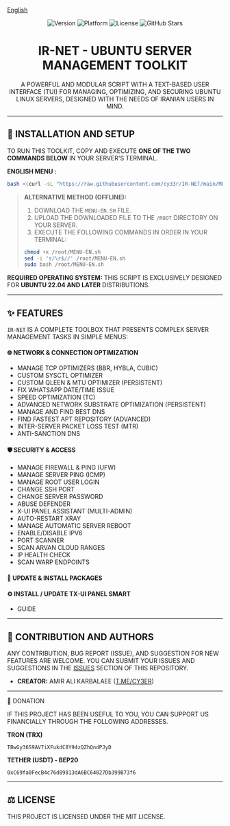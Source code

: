 [English](README.md)

<div dir="ltr">

<p align="center">
  <img src="https://img.shields.io/badge/Version-15-blue.svg" alt="Version">
  <img src="https://img.shields.io/badge/Platform-Ubuntu_22.04+-orange.svg" alt="Platform">
  <img src="https://img.shields.io/badge/License-MIT-green.svg" alt="License">
  <img src="https://img.shields.io/github/stars/cy33r/IR-NET?style=social" alt="GitHub Stars">
</p>
  
<h1 align="center">IR-NET - UBUNTU SERVER MANAGEMENT TOOLKIT</h1>

<p align="center">
A POWERFUL AND MODULAR SCRIPT WITH A TEXT-BASED USER INTERFACE (TUI) FOR MANAGING, OPTIMIZING, AND SECURING UBUNTU LINUX SERVERS, DESIGNED WITH THE NEEDS OF IRANIAN USERS IN MIND.
</p>

---

## 🚀 INSTALLATION AND SETUP

TO RUN THIS TOOLKIT, COPY AND EXECUTE **ONE OF THE TWO COMMANDS BELOW** IN YOUR SERVER'S TERMINAL.

**ENGLISH MENU :**

```bash
bash <(curl -sL "https://raw.githubusercontent.com/cy33r/IR-NET/main/MENU-EN.sh?$(date +%s)")
```

> **ALTERNATIVE METHOD (OFFLINE):**
>
> 1.  DOWNLOAD THE `MENU-EN.SH` FILE.
> 2.  UPLOAD THE DOWNLOADED FILE TO THE `/ROOT` DIRECTORY ON YOUR SERVER.
> 3.  EXECUTE THE FOLLOWING COMMANDS IN ORDER IN YOUR TERMINAL:
>
> ```bash
> chmod +x /root/MENU-EN.sh
> sed -i 's/\r$//' /root/MENU-EN.sh
> sudo bash /root/MENU-EN.sh
> ```

**REQUIRED OPERATING SYSTEM:** THIS SCRIPT IS EXCLUSIVELY DESIGNED FOR **UBUNTU 22.04 AND LATER** DISTRIBUTIONS.

---

## ✨ FEATURES

`IR-NET` IS A COMPLETE TOOLBOX THAT PRESENTS COMPLEX SERVER MANAGEMENT TASKS IN SIMPLE MENUS:

#### 🌐 NETWORK & CONNECTION OPTIMIZATION
* MANAGE TCP OPTIMIZERS (BBR, HYBLA, CUBIC)
* CUSTOM SYSCTL OPTIMIZER
* CUSTOM QLEEN & MTU OPTIMIZER (PERSISTENT)
* FIX WHATSAPP DATE/TIME ISSUE
* SPEED OPTIMIZATION (TC)
* ADVANCED NETWORK SUBSTRATE OPTIMIZATION (PERSISTENT)
* MANAGE AND FIND BEST DNS
* FIND FASTEST APT REPOSITORY (ADVANCED)
* INTER-SERVER PACKET LOSS TEST (MTR)
* ANTI-SANCTION DNS

#### 🛡️ SECURITY & ACCESS
* MANAGE FIREWALL & PING (UFW)
* MANAGE SERVER PING (ICMP)
* MANAGE ROOT USER LOGIN
* CHANGE SSH PORT
* CHANGE SERVER PASSWORD
* ABUSE DEFENDER
* X-UI PANEL ASSISTANT (MULTI-ADMIN)
* AUTO-RESTART XRAY
* MANAGE AUTOMATIC SERVER REBOOT
* ENABLE/DISABLE IPV6
* PORT SCANNER
* SCAN ARVAN CLOUD RANGES
* IP HEALTH CHECK
* SCAN WARP ENDPOINTS

#### 🚀 UPDATE & INSTALL PACKAGES

#### ⚙️ INSTALL / UPDATE TX-UI PANEL SMART
* GUIDE

---
## 🤝 CONTRIBUTION AND AUTHORS
ANY CONTRIBUTION, BUG REPORT (ISSUE), AND SUGGESTION FOR NEW FEATURES ARE WELCOME. YOU CAN SUBMIT YOUR ISSUES AND SUGGESTIONS IN THE [ISSUES](HTTPS://GITHUB.COM/CY33R/IR-NET/ISSUES) SECTION OF THIS REPOSITORY.

* **CREATOR:** AMIR ALI KARBALAEE ([T.ME/CY3ER](https://t.me/CY3ER))

---
🎁 DONATION

IF THIS PROJECT HAS BEEN USEFUL TO YOU, YOU CAN SUPPORT US FINANCIALLY THROUGH THE FOLLOWING ADDRESSES.

**TRON (TRX)**
```
TBwGy36S9AV7iXFukdC8Y94zQZhQndPJyD
```

**TETHER (USDT) - BEP20**
```
0xC69fa0FecB4c76d89813dA6BC64827Db399B73f6
```

---

## ⚖️ LICENSE
THIS PROJECT IS LICENSED UNDER THE MIT LICENSE.

</div>
